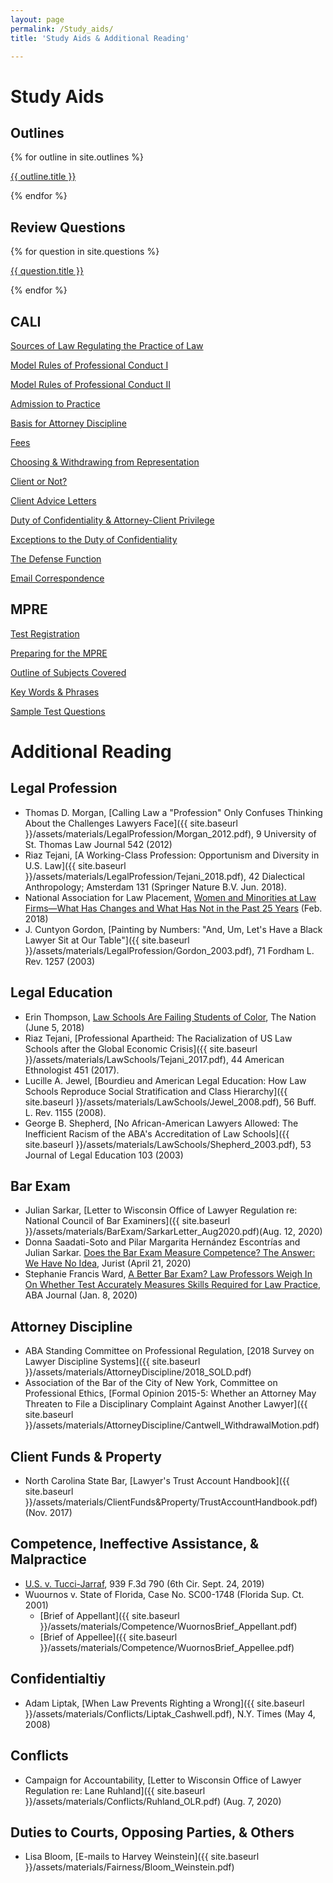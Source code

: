 ```yaml
---
layout: page
permalink: /Study_aids/
title: 'Study Aids & Additional Reading'

---
```


# Study Aids

## Outlines

{% for outline in site.outlines %}
<p><a href="{{ site.baseurl }}{{ outline.url }}">{{ outline.title }}</a></p>

{% endfor %}

## Review Questions

{% for question in site.questions %}
<p><a href="{{ site.baseurl }}{{ question.url }}">{{ question.title }}</a></p>

{% endfor %}

## CALI 

[Sources of Law Regulating the Practice of Law](https://www.cali.org/lesson/655)

[Model Rules of Professional Conduct I](https://www.cali.org/lesson/648)

[Model Rules of Professional Conduct II](https://www.cali.org/lesson/652)

[Admission to Practice](https://www.cali.org/lesson/656)

[Basis for Attorney Discipline](https://www.cali.org/lesson/657)

[Fees](https://www.cali.org/lesson/659)

[Choosing & Withdrawing from Representation](https://www.cali.org/lesson/658)

[Client or Not?](https://www.cali.org/lesson/660)

[Client Advice Letters](https://www.cali.org/lesson/10213)

[Duty of Confidentiality & Attorney-Client Privilege](https://www.cali.org/lesson/1202)

[Exceptions to the Duty of Confidentiality](https://www.cali.org/lesson/1280)

[The Defense Function](https://www.cali.org/lesson/653)

[Email Correspondence](https://www.cali.org/lesson/9658)

## MPRE

[Test Registration](https://www.ncbex.org/exams/mpre/registration/)

[Preparing for the MPRE](https://www.ncbex.org/exams/mpre/preparing/)

[Outline of Subjects Covered](https://www.ncbex.org/pdfviewer/?file=%2Fdmsdocument%2F2)

[Key Words & Phrases](https://www.ncbex.org/pdfviewer/?file=%2Fdmsdocument%2F1)

[Sample Test Questions](https://www.ncbex.org/pdfviewer/?file=%2Fdmsdocument%2F3)

# Additional Reading 

## Legal Profession

- Thomas D. Morgan, [Calling Law a "Profession" Only Confuses Thinking About the Challenges Lawyers Face]({{ site.baseurl }}/assets/materials/LegalProfession/Morgan_2012.pdf), 9 University of St. Thomas Law Journal 542 (2012)
- Riaz Tejani, [A Working-Class Profession: Opportunism and Diversity in U.S. Law]({{ site.baseurl }}/assets/materials/LegalProfession/Tejani_2018.pdf), 42 Dialectical Anthropology; Amsterdam 131 (Springer Nature B.V. Jun. 2018).
- National Association for Law Placement, [Women and Minorities at Law Firms—What Has Changes and What Has Not in the Past 25 Years](https://www.nalp.org/0218research) (Feb. 2018)
- J. Cuntyon Gordon, [Painting by Numbers: "And, Um, Let's Have a Black Lawyer Sit at Our Table"]({{ site.baseurl }}/assets/materials/LegalProfession/Gordon_2003.pdf), 71 Fordham L. Rev. 1257 (2003)

## Legal Education 

- Erin Thompson, [Law Schools Are Failing Students of Color](https://www.thenation.com/article/archive/law-schools-failing-students-color/), The Nation (June 5, 2018)
- Riaz Tejani, [Professional Apartheid: The Racialization of US Law Schools after the Global Economic Crisis]({{ site.baseurl }}/assets/materials/LawSchools/Tejani_2017.pdf), 44 American Ethnologist 451 (2017).
- Lucille A. Jewel, [Bourdieu and American Legal Education: How Law Schools Reproduce Social Stratification and Class Hierarchy]({{ site.baseurl }}/assets/materials/LawSchools/Jewel_2008.pdf), 56 Buff. L. Rev. 1155 (2008).
- George B. Shepherd, [No African-American Lawyers Allowed: The Inefficient Racism of the ABA's Accreditation of Law Schools]({{ site.baseurl }}/assets/materials/LawSchools/Shepherd_2003.pdf), 53 Journal of Legal Education 103 (2003)

## Bar Exam 

- Julian Sarkar, [Letter to Wisconsin Office of Lawyer Regulation re: National Council of Bar Examiners]({{ site.baseurl }}/assets/materials/BarExam/SarkarLetter_Aug2020.pdf)(Aug. 12, 2020)
- Donna Saadati-Soto and Pilar Margarita Hernández Escontrías and Julian Sarkar. [Does the Bar Exam Measure Competence? The Answer: We Have No Idea](https://www.jurist.org/commentary/2020/04/saadati-soto-escontrias-sarkar-bar-exam/), Jurist (April 21, 2020)
- Stephanie Francis Ward, [A Better Bar Exam? Law Professors Weigh In On Whether Test Accurately Measures Skills Required for Law Practice](https://www.abajournal.com/web/article/building-a-better-bar-exam), ABA Journal (Jan. 8, 2020)

## Attorney Discipline 

- ABA Standing Committee on Professional Regulation, [2018 Survey on Lawyer Discipline Systems]({{ site.baseurl }}/assets/materials/AttorneyDiscipline/2018_SOLD.pdf)
- Association of the Bar of the City of New York, Committee on Professional Ethics, [Formal Opinion 2015-5: Whether an Attorney May Threaten to File a Disciplinary Complaint Against Another Lawyer]({{ site.baseurl }}/assets/materials/AttorneyDiscipline/Cantwell_WithdrawalMotion.pdf)

## Client Funds & Property 

- North Carolina State Bar, [Lawyer's Trust Account Handbook]({{ site.baseurl }}/assets/materials/ClientFunds&Property/TrustAccountHandbook.pdf) (Nov. 2017)

## Competence, Ineffective Assistance, & Malpractice 

- [U.S. v. Tucci-Jarraf](https://scholar.google.com/scholar_case?case=365662960054011369), 939 F.3d 790 (6th Cir. Sept. 24, 2019)
- Wuournos v. State of Florida, Case No. SC00-1748 (Florida Sup. Ct. 2001) 
	- [Brief of Appellant]({{ site.baseurl }}/assets/materials/Competence/WuornosBrief_Appellant.pdf)
	- [Brief of Appellee]({{ site.baseurl }}/assets/materials/Competence/WuornosBrief_Appellee.pdf) 

## Confidentialtiy 

- Adam Liptak, [When Law Prevents Righting a Wrong]({{ site.baseurl }}/assets/materials/Conflicts/Liptak_Cashwell.pdf), N.Y. Times (May 4, 2008)

## Conflicts 

- Campaign for Accountability, [Letter to Wisconsin Office of Lawyer Regulation re: Lane Ruhland]({{ site.baseurl }}/assets/materials/Conflicts/Ruhland_OLR.pdf) (Aug. 7, 2020)

## Duties to Courts, Opposing Parties, & Others 

- Lisa Bloom, [E-mails to Harvey Weinstein]({{ site.baseurl }}/assets/materials/Fairness/Bloom_Weinstein.pdf) 

